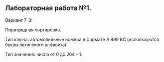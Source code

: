## Лабораторная работа №1. 
Вариант 7-3:

Поразрядная сортировка.

Тип ключа: автомобильные номера в формате A 999 BC (используются буквы латинского алфавита).

Тип значения: числа от 0 до 264 - 1.
